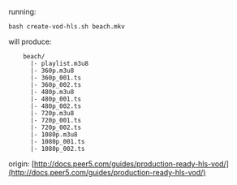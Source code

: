 running:
```
bash create-vod-hls.sh beach.mkv
```

will produce:
```text
    beach/
      |- playlist.m3u8
      |- 360p.m3u8
      |- 360p_001.ts
      |- 360p_002.ts
      |- 480p.m3u8
      |- 480p_001.ts
      |- 480p_002.ts
      |- 720p.m3u8
      |- 720p_001.ts
      |- 720p_002.ts
      |- 1080p.m3u8
      |- 1080p_001.ts
      |- 1080p_002.ts  
```

origin: [http://docs.peer5.com/guides/production-ready-hls-vod/](http://docs.peer5.com/guides/production-ready-hls-vod/)
